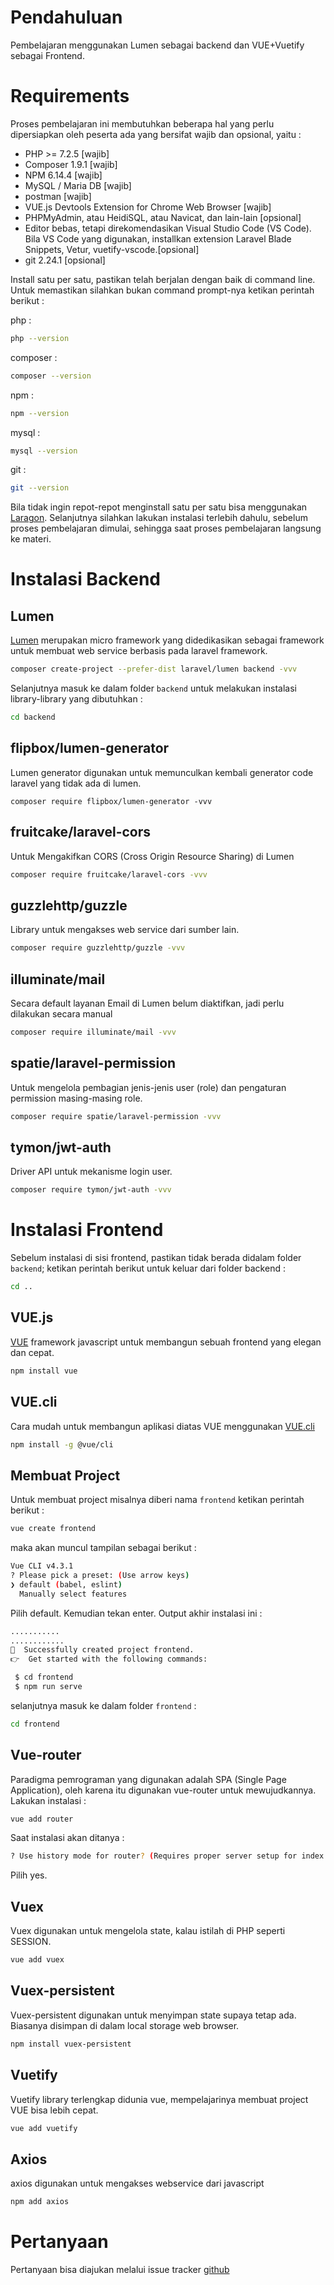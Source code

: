 
# Pendahuluan 
Pembelajaran menggunakan Lumen sebagai backend dan VUE+Vuetify sebagai Frontend.
# Requirements
Proses pembelajaran ini membutuhkan beberapa hal yang perlu dipersiapkan oleh peserta ada yang bersifat wajib dan opsional, yaitu :
* PHP >= 7.2.5 [wajib]
* Composer 1.9.1 [wajib]
* NPM 6.14.4 [wajib]
* MySQL / Maria DB [wajib]
* postman [wajib]
* VUE.js Devtools Extension for Chrome Web Browser [wajib]
* PHPMyAdmin, atau HeidiSQL, atau Navicat, dan lain-lain [opsional] 
* Editor bebas, tetapi direkomendasikan Visual Studio Code (VS Code). Bila  VS Code yang digunakan, installkan extension Laravel Blade Snippets, Vetur, vuetify-vscode.[opsional]
* git 2.24.1 [opsional]

Install satu per satu, pastikan telah berjalan dengan baik di command line. Untuk memastikan silahkan bukan command prompt-nya ketikan perintah berikut :

php : 
```bash
php --version
```
composer :
```bash
composer --version
```
npm :
```bash
npm --version
```
mysql :
```bash
mysql --version
```
git :
```bash
git --version
```
Bila tidak ingin repot-repot menginstall satu per satu bisa menggunakan [Laragon](https://laragon.org/download/). Selanjutnya silahkan lakukan instalasi terlebih dahulu, sebelum proses pembelajaran dimulai, sehingga saat proses pembelajaran langsung ke materi.

# Instalasi Backend
## Lumen
[Lumen](https://lumen.laravel.com) merupakan micro framework yang didedikasikan sebagai framework untuk membuat web service berbasis pada laravel framework.
```bash
composer create-project --prefer-dist laravel/lumen backend -vvv
```
Selanjutnya masuk ke dalam folder `backend` untuk melakukan instalasi library-library yang dibutuhkan :
```bash
cd backend
```
## flipbox/lumen-generator
Lumen generator digunakan untuk memunculkan kembali generator code laravel yang tidak ada di lumen.
```
composer require flipbox/lumen-generator -vvv
```
## fruitcake/laravel-cors
Untuk Mengakifkan CORS (Cross Origin Resource Sharing) di Lumen
```bash
composer require fruitcake/laravel-cors -vvv
```
## guzzlehttp/guzzle
Library untuk mengakses web service dari sumber lain.
```bash
composer require guzzlehttp/guzzle -vvv
```
## illuminate/mail
Secara default layanan Email di Lumen belum diaktifkan, jadi perlu dilakukan secara manual
```bash
composer require illuminate/mail -vvv
```
## spatie/laravel-permission
Untuk mengelola pembagian jenis-jenis user (role) dan pengaturan permission masing-masing role.
```bash
composer require spatie/laravel-permission -vvv
```
## tymon/jwt-auth
Driver API untuk mekanisme login user.
```bash
composer require tymon/jwt-auth -vvv
```
# Instalasi Frontend
Sebelum instalasi di sisi frontend, pastikan tidak berada didalam folder `backend`; ketikan perintah berikut untuk keluar dari folder backend :
```bash
cd ..
```
## VUE.js
[VUE](https://vuejs.org) framework javascript untuk membangun sebuah frontend yang elegan dan cepat.
```bash
npm install vue
```
## VUE.cli
Cara mudah untuk membangun aplikasi diatas VUE menggunakan [VUE.cli](https://cli.vuejs.org/)
```bash
npm install -g @vue/cli
```
## Membuat Project
Untuk membuat project misalnya diberi nama `frontend` ketikan perintah berikut :
```bash
vue create frontend
```
maka akan muncul tampilan sebagai berikut :
```bash
Vue CLI v4.3.1
? Please pick a preset: (Use arrow keys)
❯ default (babel, eslint)  
  Manually select features
```
Pilih default. Kemudian tekan enter. Output akhir instalasi ini :
```bash
...........
............
🎉  Successfully created project frontend.
👉  Get started with the following commands:

 $ cd frontend
 $ npm run serve
```
selanjutnya masuk ke dalam folder `frontend` :
```bash
cd frontend
```
## Vue-router
Paradigma pemrograman yang digunakan adalah SPA (Single Page Application), oleh karena itu digunakan vue-router untuk mewujudkannya. Lakukan instalasi :
```bash
vue add router
```
Saat instalasi akan ditanya :
```bash
? Use history mode for router? (Requires proper server setup for index fallback in production) Yes
```
Pilih yes.

## Vuex
Vuex digunakan untuk mengelola state, kalau istilah di PHP seperti SESSION.
```bash
vue add vuex
```
## Vuex-persistent
Vuex-persistent digunakan untuk menyimpan state supaya tetap ada. Biasanya disimpan di dalam local storage web browser.
```bash
npm install vuex-persistent
```
## Vuetify
Vuetify library terlengkap didunia vue, mempelajarinya membuat project VUE bisa lebih cepat.
```bash
vue add vuetify
```
## Axios
axios digunakan untuk mengakses webservice dari javascript
```bash
npm add axios
```
# Pertanyaan
Pertanyaan bisa diajukan melalui issue tracker [github](https://github.com/mrizkir/LearnBackendAndFrontProgramming/issues)
